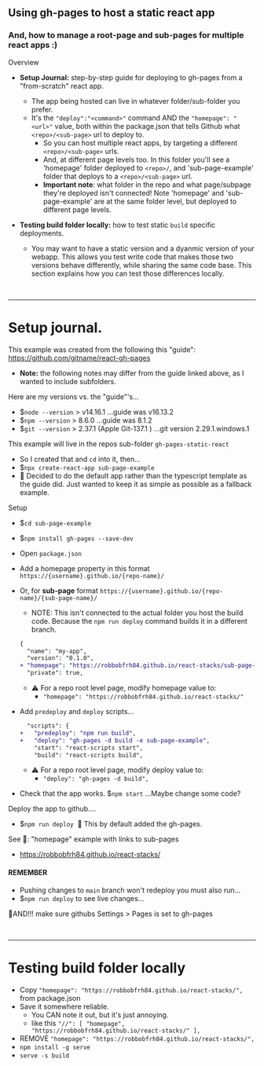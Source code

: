 ## Using gh-pages to host a static react app

### And, how to manage a root-page and sub-pages for multiple react apps :)

Overview
- **Setup Journal:** step-by-step guide for deploying to gh-pages from a "from-scratch" react app.
  - The app being hosted can live in whatever folder/sub-folder you prefer. 
  - It's the `"deploy":"<command>"` command AND the `"homepage": "<url>"` value, both within the package.json that tells Github what `<repo>/<sub-page>` url to deploy to. 
    - So you can host multiple react apps, by targeting a different `<repo>/<sub-page>` urls.
    - And, at different page levels too. In this folder you'll see a 'homepage' folder deployed to `<repo>/`, and 'sub-page-example' folder that deploys to a `<repo>/<sub-page>` url.
    - **Important note**: what folder in the repo and what page/subpage they're deployed isn't connected! Note 'homepage' and 'sub-page-example' are at the same folder level, but deployed to different page levels. 

- **Testing build folder locally:** how to test static `build` specific deployments. 
  - You may want to have a static version and a dyanmic version of your webapp. This allows you test write code that makes those two versions behave differently, while sharing the same code base. This section explains how you can test those differences locally. 

<br/>

----
# Setup journal.  
This example was created from the following this "guide": https://github.com/gitname/react-gh-pages

- **Note:** the following notes may differ from the guide linked above, as I wanted to include subfolders. 

Here are my versions vs. the "guide"'s...
- $`node --version` > v14.16.1 ...guide was v16.13.2
- $`npm --version` > 8.6.0 ...guide was 8.1.2
- $`git --version` > 2.37.1 (Apple Git-137.1 ) ...git version 2.29.1.windows.1

This example will live in the repos sub-folder `gh-pages-static-react`
- So I created that and `cd` into it, then...
- $`npx create-react-app sub-page-example` 
- 👀 Decided to do the default app rather than the typescript template as the guide did. Just wanted to keep it as simple as possible as a fallback example.

Setup
- $`cd sub-page-example`
- $`npm install gh-pages --save-dev`
- Open `package.json`
- Add a homepage property in this format `https://{username}.github.io/{repo-name}/`
- Or, for **sub-page** format `https://{username}.github.io/{repo-name}/{sub-page-name}/`
  - NOTE: This isn't connected to the actual folder you host the build code. Because the `npm run deploy` command builds it in a different branch.
  ```diff
  {
    "name": "my-app",
    "version": "0.1.0",
  + "homepage": "https://robbobfrh84.github.io/react-stacks/sub-page-example",
    "private": true,
  ```
  
  - ⚠️ For a repo root level page, modify homepage value to: 
    - `"homepage": "https://robbobfrh84.github.io/react-stacks/"`
  
- Add `predeploy` and `deploy` scripts...

  ```diff
    "scripts": {
  +   "predeploy": "npm run build",
  +   "deploy": "gh-pages -d build -e sub-page-example",
      "start": "react-scripts start",
      "build": "react-scripts build",
  ```

  - ⚠️ For a repo root level page, modify deploy value to:
    -  `"deploy": "gh-pages -d build",`

- Check that the app works. $`npm start` ...Maybe change some code?

Deploy the app to github....
- $`npm run deploy`  👀 This by default added the gh-pages. 

See 👀: "homepage" example with links to sub-pages
- https://robbobfrh84.github.io/react-stacks/

#### REMEMBER
- Pushing changes to `main` branch won't redeploy you must also run...
- $`npm run deploy` to see live changes...

🚨AND!!! make sure githubs Settings > Pages is set to gh-pages

<br/>

----
# Testing build folder locally

- Copy `"homepage": "https://robbobfrh84.github.io/react-stacks/",` from package.json
- Save it somewhere reliable. 
  - You CAN note it out, but it's just annoying. 
  - like this `"//": [ "homepage", "https://robbobfrh84.github.io/react-stacks/" ],`
- REMOVE `"homepage": "https://robbobfrh84.github.io/react-stacks/",`
- `npm install -g serve` 
- `serve -s build`

